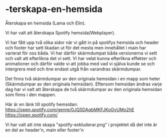 # -terskapa-en-hemsida

Återskapa en hemsida (Lama och Elin).

Vi har valt att återskapa Spotify hemsida(Webplayer).

Vi har fått upp två olika sidor när vi gått in på spotifys hemsida och header och footer har sett likadan ut för det mesta men innehållet i main har varierat för oss båda. Vi har därför skärmdumpat båda versionerna vi sett och valt att efterlikna det vi sett. Vi har velat kunna efterlikna effekter och animationer och därför valde vi att jobba med vad vi själva kunde se och intergrera med och itne endast utgå från varandras skärmdumpar.


Det finns två skärmdumpar av den originala hemsidan i en mapp som heter (Skärmdumpar av den originala hemsidan). Eftersom hemsidan ändras varje dag har vi valt att återskapa de två skärmdumpar av den originala hemsidan som finns i den mappen. 

Här är en länk till spotify hemsidan:
 https://open.spotify.com/genre/0JQ5DAqbMKFJKoGyUMo2hE
 https://open.spotify.com/

Vi har valt att inte skapa "spotify-exkluderar.png" i projektet då det inte är en del av header'n, main eller footer'n
